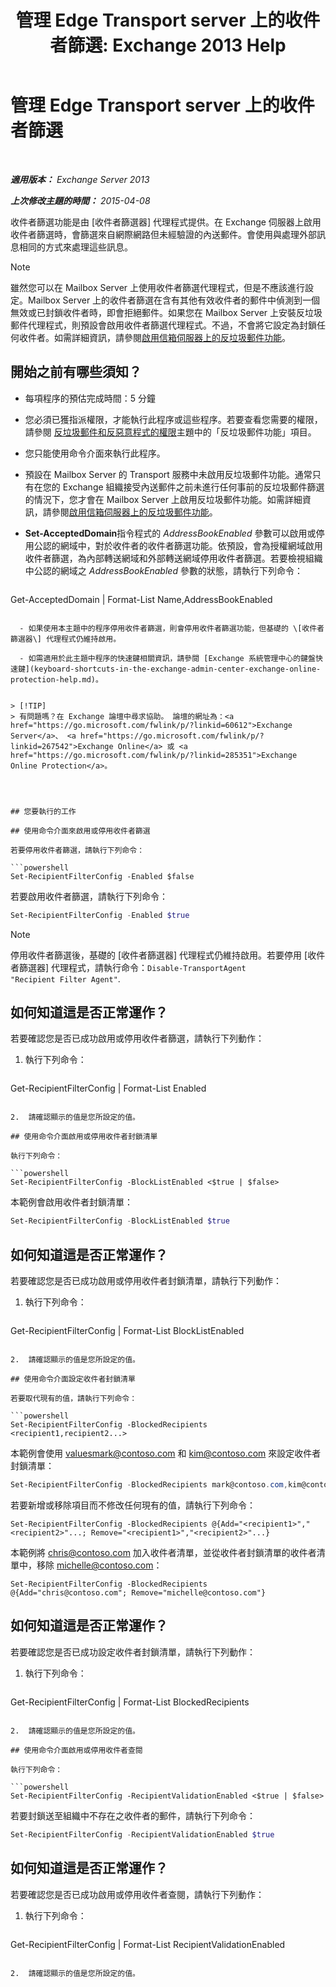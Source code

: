 ﻿---
title: '管理 Edge Transport server 上的收件者篩選: Exchange 2013 Help'
TOCTitle: 管理 Edge Transport server 上的收件者篩選
ms:assetid: f2d0041f-2872-4669-95ec-443233f4956d
ms:mtpsurl: https://technet.microsoft.com/zh-tw/library/Bb125187(v=EXCHG.150)
ms:contentKeyID: 50474576
ms.date: 05/21/2018
mtps_version: v=EXCHG.150
ms.translationtype: MT
---

# 管理 Edge Transport server 上的收件者篩選

 

_**適用版本：** Exchange Server 2013_

_**上次修改主題的時間：** 2015-04-08_

收件者篩選功能是由 \[收件者篩選器\] 代理程式提供。在 Exchange 伺服器上啟用收件者篩選時，會篩選來自網際網路但未經驗證的內送郵件。會使用與處理外部訊息相同的方式來處理這些訊息。


> [!NOTE]  
> 雖然您可以在 Mailbox Server 上使用收件者篩選代理程式，但是不應該進行設定。Mailbox Server 上的收件者篩選在含有其他有效收件者的郵件中偵測到一個無效或已封鎖收件者時，即會拒絕郵件。如果您在 Mailbox Server 上安裝反垃圾郵件代理程式，則預設會啟用收件者篩選代理程式。不過，不會將它設定為封鎖任何收件者。如需詳細資訊，請參閱<a href="enable-anti-spam-functionality-on-mailbox-servers-exchange-2013-help.md">啟用信箱伺服器上的反垃圾郵件功能</a>。




## 開始之前有哪些須知？

  - 每項程序的預估完成時間：5 分鐘

  - 您必須已獲指派權限，才能執行此程序或這些程序。若要查看您需要的權限，請參閱 [反垃圾郵件和反惡意程式的權限](anti-spam-and-anti-malware-permissions-exchange-2013-help.md)主題中的「反垃圾郵件功能」項目。

  - 您只能使用命令介面來執行此程序。

  - 預設在 Mailbox Server 的 Transport 服務中未啟用反垃圾郵件功能。通常只有在您的 Exchange 組織接受內送郵件之前未進行任何事前的反垃圾郵件篩選的情況下，您才會在 Mailbox Server 上啟用反垃圾郵件功能。如需詳細資訊，請參閱[啟用信箱伺服器上的反垃圾郵件功能](enable-anti-spam-functionality-on-mailbox-servers-exchange-2013-help.md)。

  - **Set-AcceptedDomain**指令程式的 *AddressBookEnabled* 參數可以啟用或停用公認的網域中，對於收件者的收件者篩選功能。依預設，會為授權網域啟用收件者篩選，為內部轉送網域和外部轉送網域停用收件者篩選。若要檢視組織中公認的網域之 *AddressBookEnabled* 參數的狀態，請執行下列命令：
    
    ```powershell
Get-AcceptedDomain | Format-List Name,AddressBookEnabled
```

  - 如果使用本主題中的程序停用收件者篩選，則會停用收件者篩選功能，但基礎的 \[收件者篩選器\] 代理程式仍維持啟用。

  - 如需適用於此主題中程序的快速鍵相關資訊，請參閱 [Exchange 系統管理中心的鍵盤快速鍵](keyboard-shortcuts-in-the-exchange-admin-center-exchange-online-protection-help.md)。


> [!TIP]  
> 有問題嗎？在 Exchange 論壇中尋求協助。 論壇的網址為：<a href="https://go.microsoft.com/fwlink/p/?linkid=60612">Exchange Server</a>、 <a href="https://go.microsoft.com/fwlink/p/?linkid=267542">Exchange Online</a> 或 <a href="https://go.microsoft.com/fwlink/p/?linkid=285351">Exchange Online Protection</a>。




## 您要執行的工作

## 使用命令介面來啟用或停用收件者篩選

若要停用收件者篩選，請執行下列命令：

```powershell
Set-RecipientFilterConfig -Enabled $false
```

若要啟用收件者篩選，請執行下列命令：

```powershell
Set-RecipientFilterConfig -Enabled $true
```


> [!NOTE]  
> 停用收件者篩選後，基礎的 [收件者篩選器] 代理程式仍維持啟用。若要停用 [收件者篩選器] 代理程式，請執行命令：<code>Disable-TransportAgent &quot;Recipient Filter Agent&quot;</code>.




## 如何知道這是否正常運作？

若要確認您是否已成功啟用或停用收件者篩選，請執行下列動作：

1.  執行下列命令：
    
    ```powershell
Get-RecipientFilterConfig | Format-List Enabled
```

2.  請確認顯示的值是您所設定的值。

## 使用命令介面啟用或停用收件者封鎖清單

執行下列命令：

```powershell
Set-RecipientFilterConfig -BlockListEnabled <$true | $false>
```

本範例會啟用收件者封鎖清單：

```powershell
Set-RecipientFilterConfig -BlockListEnabled $true
```

## 如何知道這是否正常運作？

若要確認您是否已成功啟用或停用收件者封鎖清單，請執行下列動作：

1.  執行下列命令：
    
    ```powershell
Get-RecipientFilterConfig | Format-List BlockListEnabled
```

2.  請確認顯示的值是您所設定的值。

## 使用命令介面設定收件者封鎖清單

若要取代現有的值，請執行下列命令：

```powershell
Set-RecipientFilterConfig -BlockedRecipients <recipient1,recipient2...>
```

本範例會使用 valuesmark@contoso.com 和 kim@contoso.com 來設定收件者封鎖清單：

```powershell
Set-RecipientFilterConfig -BlockedRecipients mark@contoso.com,kim@contoso.com
```

若要新增或移除項目而不修改任何現有的值，請執行下列命令：

    Set-RecipientFilterConfig -BlockedRecipients @{Add="<recipient1>","<recipient2>"...; Remove="<recipient1>","<recipient2>"...}

本範例將 chris@contoso.com 加入收件者清單，並從收件者封鎖清單的收件者清單中，移除 michelle@contoso.com：

    Set-RecipientFilterConfig -BlockedRecipients @{Add="chris@contoso.com"; Remove="michelle@contoso.com"}

## 如何知道這是否正常運作？

若要確認您是否已成功設定收件者封鎖清單，請執行下列動作：

1.  執行下列命令：
    
    ```powershell
Get-RecipientFilterConfig | Format-List BlockedRecipients
```

2.  請確認顯示的值是您所設定的值。

## 使用命令介面啟用或停用收件者查閱

執行下列命令：

```powershell
Set-RecipientFilterConfig -RecipientValidationEnabled <$true | $false>
```

若要封鎖送至組織中不存在之收件者的郵件，請執行下列命令：

```powershell
Set-RecipientFilterConfig -RecipientValidationEnabled $true
```

## 如何知道這是否正常運作？

若要確認您是否已成功啟用或停用收件者查閱，請執行下列動作：

1.  執行下列命令：
    
    ```powershell
Get-RecipientFilterConfig | Format-List RecipientValidationEnabled
```

2.  請確認顯示的值是您所設定的值。


